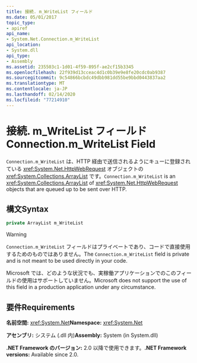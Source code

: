 ```yaml
---
title: 接続. m_WriteList フィールド
ms.date: 05/01/2017
topic_type:
- apiref
api_name:
- System.Net.Connection.m_WriteList
api_location:
- System.dll
api_type:
- Assembly
ms.assetid: 235503c1-1d01-4f59-895f-ae2cf15b3345
ms.openlocfilehash: 22f939d13cceac4d1c0b39e9e8fe20cdc0ab9387
ms.sourcegitcommit: 9c54866bcbdc49dbb981dd55be9bbd0443837aa2
ms.translationtype: MT
ms.contentlocale: ja-JP
ms.lasthandoff: 02/14/2020
ms.locfileid: "77214910"
---
```

# <a name="connectionm_writelist-field"></a><span data-ttu-id="fd428-102">接続. m\_WriteList フィールド</span><span class="sxs-lookup"><span data-stu-id="fd428-102">Connection.m\_WriteList Field</span></span>

<span data-ttu-id="fd428-103">`Connection.m_WriteList` は、HTTP 経由で送信されるようにキューに登録されている <xref:System.Net.HttpWebRequest> オブジェクトの <xref:System.Collections.ArrayList> です。</span><span class="sxs-lookup"><span data-stu-id="fd428-103">`Connection.m_WriteList` is an <xref:System.Collections.ArrayList> of <xref:System.Net.HttpWebRequest> objects that are queued up to be sent over HTTP.</span></span>

## <a name="syntax"></a><span data-ttu-id="fd428-104">構文</span><span class="sxs-lookup"><span data-stu-id="fd428-104">Syntax</span></span>
  
```csharp  
private ArrayList m_WriteList
```

> [!WARNING]
> <span data-ttu-id="fd428-105">`Connection.m_WriteList` フィールドはプライベートであり、コードで直接使用するためのものではありません。</span><span class="sxs-lookup"><span data-stu-id="fd428-105">The `Connection.m_WriteList` field is private and is not meant to be used directly in your code.</span></span>
> 
> <span data-ttu-id="fd428-106">Microsoft では、どのような状況でも、実稼働アプリケーションでのこのフィールドの使用はサポートしていません。</span><span class="sxs-lookup"><span data-stu-id="fd428-106">Microsoft does not support the use of this field in a production application under any circumstance.</span></span>

## <a name="requirements"></a><span data-ttu-id="fd428-107">要件</span><span class="sxs-lookup"><span data-stu-id="fd428-107">Requirements</span></span>

<span data-ttu-id="fd428-108">**名前空間:** <xref:System.Net></span><span class="sxs-lookup"><span data-stu-id="fd428-108">**Namespace:** <xref:System.Net></span></span>

<span data-ttu-id="fd428-109">**アセンブリ:** システム (.dll 内)</span><span class="sxs-lookup"><span data-stu-id="fd428-109">**Assembly:** System (in System.dll)</span></span>

<span data-ttu-id="fd428-110">**.NET Framework のバージョン:** 2.0 以降で使用できます。</span><span class="sxs-lookup"><span data-stu-id="fd428-110">**.NET Framework versions:** Available since 2.0.</span></span>
